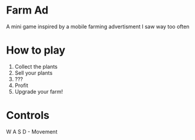 # Farm Ad
 A mini game inspired by a mobile farming advertisment I saw way too often

# How to play
1. Collect the plants
2. Sell your plants
3. ???
4. Profit
5. Upgrade your farm!

# Controls
W A S D - Movement
